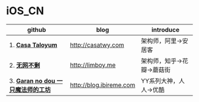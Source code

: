 # iOS_CN

| github | blog | introduce |
|--------|------|-----------|
|1. **[Casa Taloyum](https://github.com/casatwy)** |<http://casatwy.com>| 架构师，阿里->安居客 |
|2. **[无网不剩](https://github.com/lzyy/wuditoo)**| <http://limboy.me> |架构师，知乎->花瓣->蘑菇街|
|3. **[Garan no dou 一只魔法师的工坊](https://github.com/ibireme/)**| <http://blog.ibireme.com> |YY系列大神，人人->优酷|
